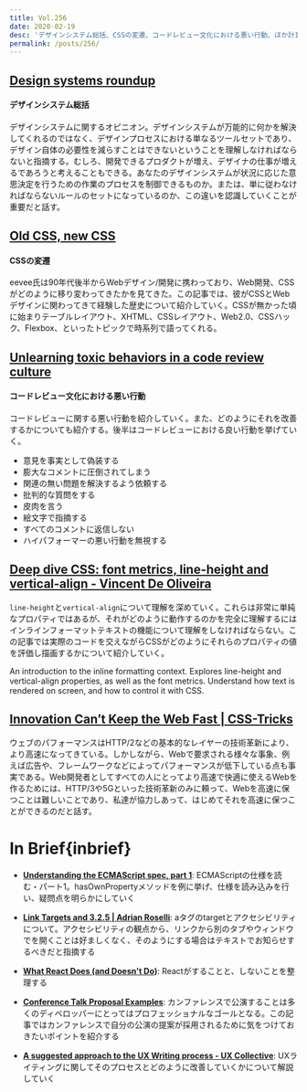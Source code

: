```yaml
---
title: Vol.256
date: 2020-02-19
desc: 'デザインシステム総括、CSSの変遷、コードレビュー文化における悪い行動、ほか計10リンク'
permalink: /posts/256/
---
```


## [Design systems roundup](https://adactio.com/journal/16400)
#### デザインシステム総括
デザインシステムに関するオピニオン。デザインシステムが万能的に何かを解決してくれるのではなく、デザインプロセスにおける単なるツールセットであり、デザイン自体の必要性を減らすことはできないということを理解しなければならないと指摘する。むしろ、開発できるプロダクトが増え、デザイナの仕事が増えるであろうと考えることもできる。あなたのデザインシステムが状況に応じた意思決定を行うための作業のプロセスを制御できるものか。または、単に従わなければならないルールのセットになっているのか、この違いを認識していくことが重要だと話す。

## [Old CSS, new CSS](https://eev.ee/blog/2020/02/01/old-css-new-css/)
#### CSSの変遷
eevee氏は90年代後半からWebデザイン/開発に携わっており、Web開発、CSSがどのように移り変わってきたかを見てきた。この記事では、彼がCSSとWebデザインに関わってきて経験した歴史について紹介していく。CSSが無かった頃に始まりテーブルレイアウト、XHTML、CSSレイアウト、Web2.0、CSSハック、Flexbox、といったトピックで時系列で語ってくれる。

## [Unlearning toxic behaviors in a code review culture](https://medium.com/@sandya.sankarram/unlearning-toxic-behaviors-in-a-code-review-culture-b7c295452a3c)
#### コードレビュー文化における悪い行動
コードレビューに関する悪い行動を紹介していく。また、どのようにそれを改善するかについても紹介する。後半はコードレビューにおける良い行動を挙げていく。

- 意見を事実として偽装する
- 膨大なコメントに圧倒されてしまう
- 関連の無い問題を解決するよう依頼する
- 批判的な質問をする
- 皮肉を言う
- 絵文字で指摘する
- すべてのコメントに返信しない
- ハイパフォーマーの悪い行動を無視する

## [Deep dive CSS: font metrics, line-height and vertical-align - Vincent De Oliveira](https://iamvdo.me/en/blog/css-font-metrics-line-height-and-vertical-align)
`line-height`と`vertical-align`について理解を深めていく。これらは非常に単純なプロパティではあるが、それがどのように動作するのかを完全に理解するにはインラインフォーマットテキストの機能について理解をしなければならない。この記事では実際のコードを交えながらCSSがどのようにそれらのプロパティの値を評価し描画するかについて紹介していく。

An introduction to the inline formatting context. Explores line-height and vertical-align properties, as well as the font metrics. Understand how text is rendered on screen, and how to control it with CSS.

## [Innovation Can’t Keep the Web Fast | CSS-Tricks](https://css-tricks.com/innovation-cant-keep-the-web-fast/)
ウェブのパフォーマンスはHTTP/2などの基本的なレイヤーの技術革新により、より高速になってきている。しかしながら、Webで要求される様々な事象、例えば広告や、フレームワークなどによってパフォーマンスが低下している点も事実である。Web開発者としてすべての人にとってより高速で快適に使えるWebを作るためには、HTTP/3や5Gといった技術革新のみに頼って、Webを高速に保つことは難しいことであり、私達が協力しあって、はじめてそれを高速に保つことができるのだと話す。

# In Brief{inbrief}

- **[Understanding the ECMAScript spec, part 1](https://v8.dev/blog/understanding-ecmascript-part-1)**: ECMAScriptの仕様を読む・パート1。hasOwnPropertyメソッドを例に挙げ、仕様を読み込みを行い、疑問点を明らかにしていく

- **[Link Targets and 3.2.5 | Adrian Roselli](https://adrianroselli.com/2020/02/link-targets-and-3-2-5.html)**: aタグのtargetとアクセシビリティについて。アクセシビリティの観点から、リンクから別のタブやウィンドウでを開くことは好ましくなく、そのようにする場合はテキストでお知らせするべきだと指摘する

- **[What React Does (and Doesn't Do)](https://daveceddia.com/what-react-does/)**: Reactがすることと、しないことを整理する

- **[Conference Talk Proposal Examples](https://thoughtbot.com/blog/conference-talk-proposal-examples)**: カンファレンスで公演することは多くのディベロッパーにとってはプロフェッショナルなゴールとなる。この記事ではカンファレンスで自分の公演の提案が採用されるために気をつけておきたいポイントを紹介する

- **[A suggested approach to the UX Writing process - UX Collective](https://uxdesign.cc/a-suggested-approach-to-ux-writing-process-2ce031044593)**: UXライティングに関してそのプロセスとどのように改善していくかについて解説していく
